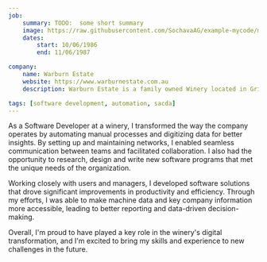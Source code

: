 ```yaml
---
job:
    summary: TODO:  some short summary
    image: https://raw.githubusercontent.com/SochavaAG/example-mycode/master/pens/timeline/images/img-13.png
    dates: 
        start: 10/06/1986
        end: 11/06/1987

company: 
    name: Warburn Estate
    website: https://www.warburnestate.com.au
    description: Warburn Estate is a family owned Winery located in Griffith, NSW

tags: [software development, automation, sacda]
---
```


As a Software Developer at a winery, I transformed the way the company operates by automating manual processes and digitizing data for better insights. By setting up and maintaining networks, I enabled seamless communication between teams and facilitated collaboration. I also had the opportunity to research, design and write new software programs that met the unique needs of the organization.

Working closely with users and managers, I developed software solutions that drove significant improvements in productivity and efficiency. Through my efforts, I was able to make machine data and key company information more accessible, leading to better reporting and data-driven decision-making.

Overall, I'm proud to have played a key role in the winery's digital transformation, and I'm excited to bring my skills and experience to new challenges in the future.
